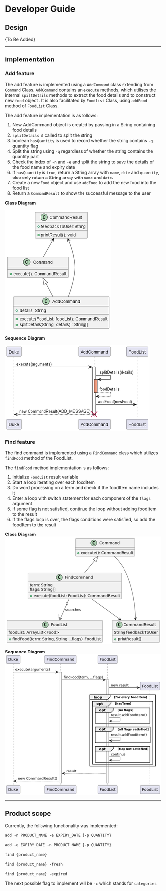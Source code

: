 # Developer Guide

## Design

{To Be Added}

---

## implementation

### Add feature

The add feature is implemented using a `AddCommand` class extending from `Command` Class. 
`AddCommand` contains an `execute` methods, which utilises the internal `spiltDetails` methods to extract the food details
and to construct new `food` object .
It is also facilitated by `Foodlist` Class, using `addFood` method of `FoodList` Class.

The add feature implementation is as follows:
1. New AddCommand object is created by passing in a String containing food details
2. `splitDetails` is called to split the string
3. boolean `hasQuantity` is used to record whether the string contains `-q` quantity flag
4. Split the string using ` -q ` regardless of whether the string contains the quantity part
5. Check the index of `-n` and `-e` and split the string to save the details of the food name and expiry date
6. If `hasQuantity` is `true`, return a String array with `name`, `date` and `quantity`, else only return
a String array with `name` and `date`.
7. Create a new `Food` object and use `addFood` to add the new food into the food list
8. Return a `CommandResult` to show the successful message to the user


**Class Diagram**

![ClassDiagram](images/AddCommandClassDiagram.png)


**Sequence Diagram**

![ClassDiagram](images/AddCommandSequenceDiagram.png)


### Find feature
The find command is implemented using a `FindCommand` class which
utilizes `findFood` method of the FoodList.

The `findFood` method implementation is as follows:
1. Initialize `FoodList` result variable
2. Start a loop iterating over each foodItem 
3. Do word processing on a term and check if the foodItem name includes it
4. Enter a loop with switch statement for each component of the `flags` argument 
5. If some flag is not satisfied, continue the loop without adding foodItem to the result
6. If the flags loop is over, the flags conditions were satisfied, so add the foodItem to the result

**Class Diagram** 
![ClassDiagram](images/FindCommandClassDiagram.png)


**Sequence Diagram**
![ClassDiagram](images/FindCommandSequenceDiagram.png)

---

## Product scope
Currently, the following functionality was implemented:

`add -n PRODUCT_NAME -e EXPIRY_DATE {-p QUANTITY}`

`add -e EXPIRY_DATE -n PRODUCT_NAME {-p QUANTITY}`

`find {product_name}`

`find {product_name} -fresh`

`find {product_name} -expired`

The next possible flag to implement will be `-c` which stands for `categories`